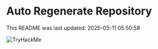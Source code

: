 # Auto Regenerate Repository

This README was last updated: 2025-05-11 05:50:58

 ![TryHackMe](https://tryhackme.com/badge/533634)